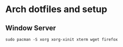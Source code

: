 # Arch dotfiles and setup

## Window Server

```
sudo pacman -S xorg xorg-xinit xterm wget firefox
```

